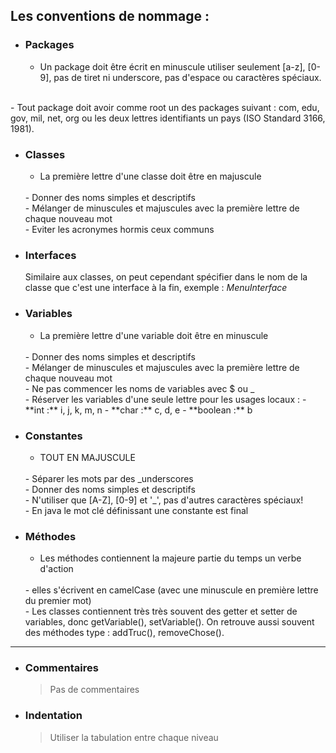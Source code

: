 ## Les conventions de nommage :

- ### Packages
    - Un package doit être écrit en minuscule utiliser seulement [a-z], [0-9], pas de tiret ni underscore, pas d'espace ou caractères spéciaux.  
<br>
    - Tout package doit avoir comme root un des packages suivant : com, edu, gov, mil, net, org ou les deux lettres identifiants un pays (ISO Standard 3166, 1981).

- ### Classes
    - La première lettre d'une classe doit être en majuscule
    <br>
    - Donner des noms simples et descriptifs
    <br>
    - Mélanger de minuscules et majuscules avec la première lettre de chaque nouveau mot
    <br>
    - Eviter les acronymes hormis ceux communs

- ### Interfaces
    Similaire aux classes, on peut cependant spécifier dans le nom de la classe que c'est une interface à la fin, exemple : *MenuInterface*

- ### Variables
    - La première lettre d'une variable doit être en minuscule
    <br>
    - Donner des noms simples et descriptifs
    <br>
    - Mélanger de minuscules et majuscules avec la première lettre de chaque nouveau mot
    <br>
    - Ne pas commencer les noms de variables avec $ ou _
    <br>
    - Réserver les variables d'une seule lettre pour les usages locaux :
        - **int :** i, j, k, m, n
        - **char :** c, d, e
        - **boolean :** b

- ### Constantes
    - TOUT EN MAJUSCULE    
    <br>
    - Séparer les mots par des _underscores
    <br>
    - Donner des noms simples et descriptifs
    <br>
    - N'utiliser que [A-Z], [0-9] et '_', pas d'autres caractères spéciaux!
    <br>
    - En java le mot clé définissant une constante est final

- ### Méthodes
    - Les méthodes contiennent la majeure partie du temps un verbe d'action
    <br>
    - elles s'écrivent en camelCase (avec une minuscule en première lettre du premier mot)
    <br>
    - Les classes contiennent très très souvent des getter et setter de variables, donc getVariable(), setVariable(). On retrouve aussi souvent des méthodes type : addTruc(), removeChose().

---

- ### Commentaires

    > Pas de commentaires

- ### Indentation 

    > Utiliser la tabulation entre chaque niveau